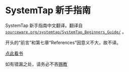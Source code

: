 # SystemTap 新手指南

SystemTap 新手指南中文翻译。翻译自[`sourceware.org/systemtap/SystemTap_Beginners_Guide/`](https://sourceware.org/systemtap/SystemTap_Beginners_Guide/) 。

开头的“前言”和第七章“References”因意义不大，故不译。

[点此看书](https://www.gitbook.com/book/spacewander/systemtapbeginnersguide_zh/details)

如有错漏之处，请务必不吝[赐教](https://github.com/spacewander/SystemTapBeginnersGuide_zh/issues)